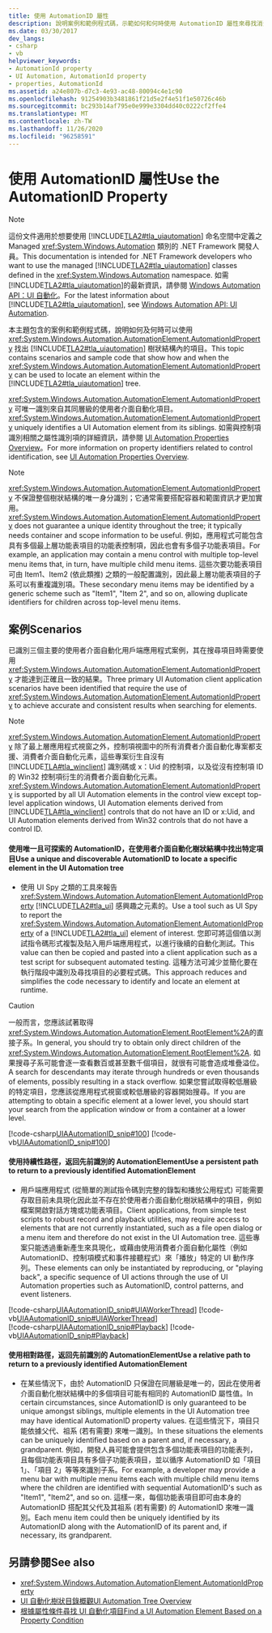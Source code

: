 ```yaml
---
title: 使用 AutomationID 屬性
description: 說明案例和範例程式碼，示範如何和何時使用 AutomationID 屬性來尋找消費者介面自動化樹狀結構內的專案。
ms.date: 03/30/2017
dev_langs:
- csharp
- vb
helpviewer_keywords:
- AutomationId property
- UI Automation, AutomationId property
- properties, AutomationId
ms.assetid: a24e807b-d7c3-4e93-ac48-80094c4e1c90
ms.openlocfilehash: 91254903b3481861f21d5e2f4e51f1e50726c46b
ms.sourcegitcommit: bc293b14af795e0e999e3304dd40c0222cf2ffe4
ms.translationtype: MT
ms.contentlocale: zh-TW
ms.lasthandoff: 11/26/2020
ms.locfileid: "96258591"
---
```

# <a name="use-the-automationid-property"></a><span data-ttu-id="310dd-103">使用 AutomationID 屬性</span><span class="sxs-lookup"><span data-stu-id="310dd-103">Use the AutomationID Property</span></span>

> [!NOTE]
> <span data-ttu-id="310dd-104">這份文件適用於想要使用 [!INCLUDE[TLA2#tla_uiautomation](../../../includes/tla2sharptla-uiautomation-md.md)] 命名空間中定義之 Managed <xref:System.Windows.Automation> 類別的 .NET Framework 開發人員。</span><span class="sxs-lookup"><span data-stu-id="310dd-104">This documentation is intended for .NET Framework developers who want to use the managed [!INCLUDE[TLA2#tla_uiautomation](../../../includes/tla2sharptla-uiautomation-md.md)] classes defined in the <xref:System.Windows.Automation> namespace.</span></span> <span data-ttu-id="310dd-105">如需 [!INCLUDE[TLA2#tla_uiautomation](../../../includes/tla2sharptla-uiautomation-md.md)]的最新資訊，請參閱 [Windows Automation API：UI 自動化](/windows/win32/winauto/entry-uiauto-win32)。</span><span class="sxs-lookup"><span data-stu-id="310dd-105">For the latest information about [!INCLUDE[TLA2#tla_uiautomation](../../../includes/tla2sharptla-uiautomation-md.md)], see [Windows Automation API: UI Automation](/windows/win32/winauto/entry-uiauto-win32).</span></span>  
  
 <span data-ttu-id="310dd-106">本主題包含的案例和範例程式碼，說明如何及何時可以使用 <xref:System.Windows.Automation.AutomationElement.AutomationIdProperty> 找出 [!INCLUDE[TLA2#tla_uiautomation](../../../includes/tla2sharptla-uiautomation-md.md)] 樹狀結構內的項目。</span><span class="sxs-lookup"><span data-stu-id="310dd-106">This topic contains scenarios and sample code that show how and when the <xref:System.Windows.Automation.AutomationElement.AutomationIdProperty> can be used to locate an element within the [!INCLUDE[TLA2#tla_uiautomation](../../../includes/tla2sharptla-uiautomation-md.md)] tree.</span></span>  
  
 <span data-ttu-id="310dd-107"><xref:System.Windows.Automation.AutomationElement.AutomationIdProperty> 可唯一識別來自其同層級的使用者介面自動化項目。</span><span class="sxs-lookup"><span data-stu-id="310dd-107"><xref:System.Windows.Automation.AutomationElement.AutomationIdProperty> uniquely identifies a UI Automation element from its siblings.</span></span> <span data-ttu-id="310dd-108">如需與控制項識別相關之屬性識別項的詳細資訊，請參閱 [UI Automation Properties Overview](ui-automation-properties-overview.md)。</span><span class="sxs-lookup"><span data-stu-id="310dd-108">For more information on property identifiers related to control identification, see [UI Automation Properties Overview](ui-automation-properties-overview.md).</span></span>  
  
> [!NOTE]
> <span data-ttu-id="310dd-109"><xref:System.Windows.Automation.AutomationElement.AutomationIdProperty> 不保證整個樹狀結構的唯一身分識別；它通常需要搭配容器和範圍資訊才更加實用。</span><span class="sxs-lookup"><span data-stu-id="310dd-109"><xref:System.Windows.Automation.AutomationElement.AutomationIdProperty> does not guarantee a unique identity throughout the tree; it typically needs container and scope information to be useful.</span></span> <span data-ttu-id="310dd-110">例如，應用程式可能包含具有多個最上層功能表項目的功能表控制項，因此也會有多個子功能表項目。</span><span class="sxs-lookup"><span data-stu-id="310dd-110">For example, an application may contain a menu control with multiple top-level menu items that, in turn, have multiple child menu items.</span></span> <span data-ttu-id="310dd-111">這些次要功能表項目可由 Item1、Item2 (依此類推) 之類的一般配置識別，因此最上層功能表項目的子系可以有重複識別項。</span><span class="sxs-lookup"><span data-stu-id="310dd-111">These secondary menu items may be identified by a generic scheme such as "Item1", "Item 2", and so on, allowing duplicate identifiers for children across top-level menu items.</span></span>  
  
## <a name="scenarios"></a><span data-ttu-id="310dd-112">案例</span><span class="sxs-lookup"><span data-stu-id="310dd-112">Scenarios</span></span>  

 <span data-ttu-id="310dd-113">已識別三個主要的使用者介面自動化用戶端應用程式案例，其在搜尋項目時需要使用 <xref:System.Windows.Automation.AutomationElement.AutomationIdProperty> 才能達到正確且一致的結果。</span><span class="sxs-lookup"><span data-stu-id="310dd-113">Three primary UI Automation client application scenarios have been identified that require the use of <xref:System.Windows.Automation.AutomationElement.AutomationIdProperty> to achieve accurate and consistent results when searching for elements.</span></span>  
  
> [!NOTE]
> <span data-ttu-id="310dd-114"><xref:System.Windows.Automation.AutomationElement.AutomationIdProperty> 除了最上層應用程式視窗之外，控制項視圖中的所有消費者介面自動化專案都支援、消費者介面自動化元素，這些專案衍生自沒有 [!INCLUDE[TLA#tla_winclient](../../../includes/tlasharptla-winclient-md.md)] 識別碼或 x：Uid 的控制項，以及從沒有控制項 ID 的 Win32 控制項衍生的消費者介面自動化元素。</span><span class="sxs-lookup"><span data-stu-id="310dd-114"><xref:System.Windows.Automation.AutomationElement.AutomationIdProperty> is supported by all UI Automation elements in the control view except top-level application windows, UI Automation elements derived from [!INCLUDE[TLA#tla_winclient](../../../includes/tlasharptla-winclient-md.md)] controls that do not have an ID or x:Uid, and UI Automation elements derived from Win32 controls that do not have a control ID.</span></span>  
  
#### <a name="use-a-unique-and-discoverable-automationid-to-locate-a-specific-element-in-the-ui-automation-tree"></a><span data-ttu-id="310dd-115">使用唯一且可探索的 AutomationID，在使用者介面自動化樹狀結構中找出特定項目</span><span class="sxs-lookup"><span data-stu-id="310dd-115">Use a unique and discoverable AutomationID to locate a specific element in the UI Automation tree</span></span>  
  
- <span data-ttu-id="310dd-116">使用 UI Spy 之類的工具來報告 <xref:System.Windows.Automation.AutomationElement.AutomationIdProperty> [!INCLUDE[TLA2#tla_ui](../../../includes/tla2sharptla-ui-md.md)] 感興趣之元素的。</span><span class="sxs-lookup"><span data-stu-id="310dd-116">Use a tool such as UI Spy to report the <xref:System.Windows.Automation.AutomationElement.AutomationIdProperty> of a [!INCLUDE[TLA2#tla_ui](../../../includes/tla2sharptla-ui-md.md)] element of interest.</span></span> <span data-ttu-id="310dd-117">您即可將這個值以測試指令碼形式複製及貼入用戶端應用程式，以進行後續的自動化測試。</span><span class="sxs-lookup"><span data-stu-id="310dd-117">This value can then be copied and pasted into a client application such as a test script for subsequent automated testing.</span></span> <span data-ttu-id="310dd-118">這種方法可減少並簡化要在執行階段中識別及尋找項目的必要程式碼。</span><span class="sxs-lookup"><span data-stu-id="310dd-118">This approach reduces and simplifies the code necessary to identify and locate an element at runtime.</span></span>  
  
> [!CAUTION]
> <span data-ttu-id="310dd-119">一般而言，您應該試著取得 <xref:System.Windows.Automation.AutomationElement.RootElement%2A>的直接子系。</span><span class="sxs-lookup"><span data-stu-id="310dd-119">In general, you should try to obtain only direct children of the <xref:System.Windows.Automation.AutomationElement.RootElement%2A>.</span></span> <span data-ttu-id="310dd-120">如果搜尋子系可能會逐一查看數百或甚至數千個項目，就很有可能會造成堆疊溢位。</span><span class="sxs-lookup"><span data-stu-id="310dd-120">A search for descendants may iterate through hundreds or even thousands of elements, possibly resulting in a stack overflow.</span></span> <span data-ttu-id="310dd-121">如果您嘗試取得較低層級的特定項目，您應該從應用程式視窗或較低層級的容器開始搜尋。</span><span class="sxs-lookup"><span data-stu-id="310dd-121">If you are attempting to obtain a specific element at a lower level, you should start your search from the application window or from a container at a lower level.</span></span>  
  
 [!code-csharp[UIAAutomationID_snip#100](../../../samples/snippets/csharp/VS_Snippets_Wpf/UIAAutomationID_snip/CSharp/FindByAutomationID.xaml.cs#100)]
 [!code-vb[UIAAutomationID_snip#100](../../../samples/snippets/visualbasic/VS_Snippets_Wpf/UIAAutomationID_snip/VisualBasic/FindByAutomationID.xaml.vb#100)]  
  
#### <a name="use-a-persistent-path-to-return-to-a-previously-identified-automationelement"></a><span data-ttu-id="310dd-122">使用持續性路徑，返回先前識別的 AutomationElement</span><span class="sxs-lookup"><span data-stu-id="310dd-122">Use a persistent path to return to a previously identified AutomationElement</span></span>  
  
- <span data-ttu-id="310dd-123">用戶端應用程式 (從簡單的測試指令碼到完整的錄製和播放公用程式) 可能需要存取目前未具現化因此並不存在於使用者介面自動化樹狀結構中的項目，例如檔案開啟對話方塊或功能表項目。</span><span class="sxs-lookup"><span data-stu-id="310dd-123">Client applications, from simple test scripts to robust record and playback utilities, may require access to elements that are not currently instantiated, such as a file open dialog or a menu item and therefore do not exist in the UI Automation tree.</span></span> <span data-ttu-id="310dd-124">這些專案只能透過重新產生來具現化，或藉由使用消費者介面自動化屬性（例如 AutomationID、控制項模式和事件接聽程式）來「播放」特定的 UI 動作序列。</span><span class="sxs-lookup"><span data-stu-id="310dd-124">These elements can only be instantiated by reproducing, or "playing back", a specific sequence of UI actions through the use of UI Automation properties such as AutomationID, control patterns, and event listeners.</span></span>
  
 [!code-csharp[UIAAutomationID_snip#UIAWorkerThread](../../../samples/snippets/csharp/VS_Snippets_Wpf/UIAAutomationID_snip/CSharp/FindByAutomationID.xaml.cs#uiaworkerthread)]
 [!code-vb[UIAAutomationID_snip#UIAWorkerThread](../../../samples/snippets/visualbasic/VS_Snippets_Wpf/UIAAutomationID_snip/VisualBasic/FindByAutomationID.xaml.vb#uiaworkerthread)]  
[!code-csharp[UIAAutomationID_snip#Playback](../../../samples/snippets/csharp/VS_Snippets_Wpf/UIAAutomationID_snip/CSharp/FindByAutomationID.xaml.cs#playback)]
[!code-vb[UIAAutomationID_snip#Playback](../../../samples/snippets/visualbasic/VS_Snippets_Wpf/UIAAutomationID_snip/VisualBasic/FindByAutomationID.xaml.vb#playback)]  
  
#### <a name="use-a-relative-path-to-return-to-a-previously-identified-automationelement"></a><span data-ttu-id="310dd-125">使用相對路徑，返回先前識別的 AutomationElement</span><span class="sxs-lookup"><span data-stu-id="310dd-125">Use a relative path to return to a previously identified AutomationElement</span></span>  
  
- <span data-ttu-id="310dd-126">在某些情況下，由於 AutomationID 只保證在同層級是唯一的，因此在使用者介面自動化樹狀結構中的多個項目可能有相同的 AutomationID 屬性值。</span><span class="sxs-lookup"><span data-stu-id="310dd-126">In certain circumstances, since AutomationID is only guaranteed to be unique amongst siblings, multiple elements in the UI Automation tree may have identical AutomationID property values.</span></span> <span data-ttu-id="310dd-127">在這些情況下，項目只能依據父代、祖系 (若有需要) 來唯一識別。</span><span class="sxs-lookup"><span data-stu-id="310dd-127">In these situations the elements can be uniquely identified based on a parent and, if necessary, a grandparent.</span></span> <span data-ttu-id="310dd-128">例如，開發人員可能會提供包含多個功能表項目的功能表列，且每個功能表項目具有多個子功能表項目，並以循序 AutomationID 如「項目 1」、「項目 2」等等來識別子系。</span><span class="sxs-lookup"><span data-stu-id="310dd-128">For example, a developer may provide a menu bar with multiple menu items each with multiple child menu items where the children are identified with sequential AutomationID's such as "Item1", "Item2", and so on.</span></span> <span data-ttu-id="310dd-129">這樣一來，每個功能表項目即可由本身的 AutomationID 搭配其父代及其祖系 (若有需要) 的 AutomationID 來唯一識別。</span><span class="sxs-lookup"><span data-stu-id="310dd-129">Each menu item could then be uniquely identified by its AutomationID along with the AutomationID of its parent and, if necessary, its grandparent.</span></span>  
  
## <a name="see-also"></a><span data-ttu-id="310dd-130">另請參閱</span><span class="sxs-lookup"><span data-stu-id="310dd-130">See also</span></span>

- <xref:System.Windows.Automation.AutomationElement.AutomationIdProperty>
- [<span data-ttu-id="310dd-131">UI 自動化樹狀目錄概觀</span><span class="sxs-lookup"><span data-stu-id="310dd-131">UI Automation Tree Overview</span></span>](ui-automation-tree-overview.md)
- [<span data-ttu-id="310dd-132">根據屬性條件尋找 UI 自動化項目</span><span class="sxs-lookup"><span data-stu-id="310dd-132">Find a UI Automation Element Based on a Property Condition</span></span>](find-a-ui-automation-element-based-on-a-property-condition.md)
